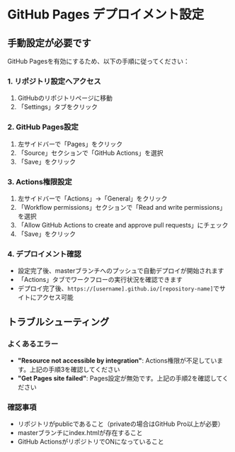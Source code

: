# GitHub Pages デプロイメント設定

## 手動設定が必要です

GitHub Pagesを有効にするため、以下の手順に従ってください：

### 1. リポジトリ設定へアクセス
1. GitHubのリポジトリページに移動
2. 「Settings」タブをクリック

### 2. GitHub Pages設定
1. 左サイドバーで「Pages」をクリック
2. 「Source」セクションで「GitHub Actions」を選択
3. 「Save」をクリック

### 3. Actions権限設定
1. 左サイドバーで「Actions」→「General」をクリック
2. 「Workflow permissions」セクションで「Read and write permissions」を選択
3. 「Allow GitHub Actions to create and approve pull requests」にチェック
4. 「Save」をクリック

### 4. デプロイメント確認
- 設定完了後、masterブランチへのプッシュで自動デプロイが開始されます
- 「Actions」タブでワークフローの実行状況を確認できます
- デプロイ完了後、`https://[username].github.io/[repository-name]`でサイトにアクセス可能

## トラブルシューティング

### よくあるエラー
- **"Resource not accessible by integration"**: Actions権限が不足しています。上記の手順3を確認してください
- **"Get Pages site failed"**: Pages設定が無効です。上記の手順2を確認してください

### 確認事項
- リポジトリがpublicであること（privateの場合はGitHub Pro以上が必要）
- masterブランチにindex.htmlが存在すること
- GitHub ActionsがリポジトリでONになっていること
